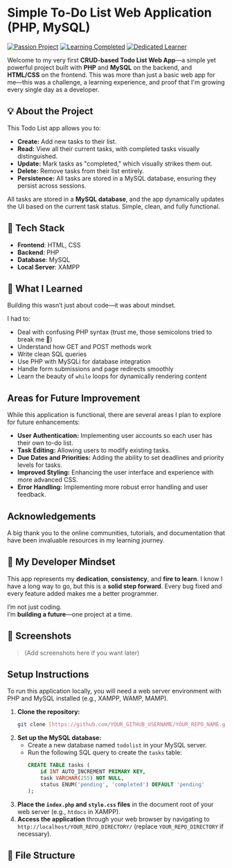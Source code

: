 # Simple To-Do List Web Application (PHP, MySQL)

[![Passion Project](https://img.shields.io/badge/Passion-Project-brightgreen.svg?style=flat-square)](https://github.com/YOUR_GITHUB_USERNAME/YOUR_REPO_NAME)
[![Learning Completed](https://img.shields.io/badge/Learning-Completed-success.svg?style=flat-square)](https://github.com/YOUR_GITHUB_USERNAME/YOUR_REPO_NAME)
[![Dedicated Learner](https://img.shields.io/badge/Dedicated-Learner-ff69b4.svg?style=flat-square)](https://github.com/YOUR_GITHUB_USERNAME/YOUR_REPO_NAME)

Welcome to my very first **CRUD-based Todo List Web App**—a simple yet powerful project built with **PHP** and **MySQL** on the backend, and **HTML/CSS** on the frontend. This was more than just a basic web app for me—this was a challenge, a learning experience, and proof that I'm growing every single day as a developer.

## 💡 About the Project

This Todo List app allows you to:

* **Create:** Add new tasks to their list.
* **Read:** View all their current tasks, with completed tasks visually distinguished.
* **Update:** Mark tasks as "completed," which visually strikes them out.
* **Delete:** Remove tasks from their list entirely.
* **Persistence:** All tasks are stored in a MySQL database, ensuring they persist across sessions.


All tasks are stored in a **MySQL database**, and the app dynamically updates the UI based on the current task status. Simple, clean, and fully functional.

## 🔧 Tech Stack

- **Frontend**: HTML, CSS  
- **Backend**: PHP  
- **Database**: MySQL  
- **Local Server**: XAMPP

## 🌱 What I Learned

Building this wasn’t just about code—it was about mindset.

I had to:
- Deal with confusing PHP syntax (trust me, those semicolons tried to break me 😤)
- Understand how GET and POST methods work
- Write clean SQL queries
- Use PHP with MySQLi for database integration
- Handle form submissions and page redirects smoothly
- Learn the beauty of `while` loops for dynamically rendering content

## Areas for Future Improvement

While this application is functional, there are several areas I plan to explore for future enhancements:

* **User Authentication:** Implementing user accounts so each user has their own to-do list.
* **Task Editing:** Allowing users to modify existing tasks.
* **Due Dates and Priorities:** Adding the ability to set deadlines and priority levels for tasks.
* **Improved Styling:** Enhancing the user interface and experience with more advanced CSS.
* **Error Handling:** Implementing more robust error handling and user feedback.

## Acknowledgements

A big thank you to the online communities, tutorials, and documentation that have been invaluable resources in my learning journey.


## 🤝 My Developer Mindset

This app represents my **dedication**, **consistency**, and **fire to learn**. I know I have a long way to go, but this is a **solid step forward**. Every bug fixed and every feature added makes me a better programmer.

I’m not just coding.  
I’m **building a future**—one project at a time.

## 📸 Screenshots

> (Add screenshots here if you want later)

## Setup Instructions

To run this application locally, you will need a web server environment with PHP and MySQL installed (e.g., XAMPP, WAMP, MAMP).

1.  **Clone the repository:**
    ```bash
    git clone [https://github.com/YOUR_GITHUB_USERNAME/YOUR_REPO_NAME.git](https://www.google.com/search?q=https://github.com/YOUR_GITHUB_USERNAME/YOUR_REPO_NAME.git)
    ```
2.  **Set up the MySQL database:**
    * Create a new database named `todolist` in your MySQL server.
    * Run the following SQL query to create the `tasks` table:
        ```sql
        CREATE TABLE tasks (
            id INT AUTO_INCREMENT PRIMARY KEY,
            task VARCHAR(255) NOT NULL,
            status ENUM('pending', 'completed') DEFAULT 'pending'
        );
        ```
3.  **Place the `index.php` and `style.css` files** in the document root of your web server (e.g., `htdocs` in XAMPP).
4.  **Access the application** through your web browser by navigating to `http://localhost/YOUR_REPO_DIRECTORY/` (replace `YOUR_REPO_DIRECTORY` if necessary).



## 📂 File Structure


